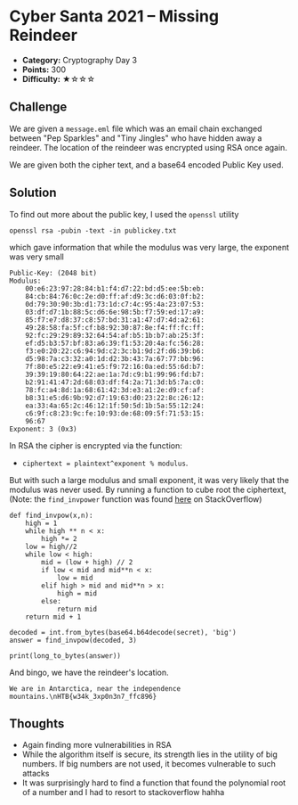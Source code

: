 # Cyber Santa 2021 – Missing Reindeer

- **Category:** Cryptography Day 3
- **Points:** 300
- **Difficulty:** ★☆☆☆

## Challenge

We are given a `message.eml` file which was an email chain exchanged between "Pep Sparkles" and "Tiny Jingles" who have hidden away a reindeer. The location of the reindeer was encrypted using RSA once again.

We are given both the cipher text, and a base64 encoded Public Key used.

## Solution

To find out more about the public key, I used the `openssl` utility

```
openssl rsa -pubin -text -in publickey.txt
```

which gave information that while the modulus was very large, the exponent was very small

```
Public-Key: (2048 bit)
Modulus:
    00:e6:23:97:28:84:b1:f4:d7:22:bd:d5:ee:5b:eb:
    84:cb:84:76:0c:2e:d0:ff:af:d9:3c:d6:03:0f:b2:
    0d:79:30:90:3b:d1:73:1d:c7:4c:95:4a:23:07:53:
    03:df:d7:1b:88:5c:d6:6e:98:5b:f7:59:ed:17:a9:
    85:f7:e7:d8:37:c8:57:bd:31:a1:47:d7:4d:a2:61:
    49:28:58:fa:5f:cf:b8:92:30:87:8e:f4:ff:fc:ff:
    92:fc:29:29:89:32:64:54:af:b5:1b:b7:ab:25:3f:
    ef:d5:b3:57:bf:83:a6:39:f1:53:20:4a:fc:56:28:
    f3:e0:20:22:c6:94:9d:c2:3c:b1:9d:2f:d6:39:b6:
    d5:98:7a:c3:32:a0:1d:d2:3b:43:7a:67:77:bb:96:
    7f:80:e5:22:e9:41:e5:f9:72:16:0a:ed:55:6d:b7:
    39:39:19:80:64:22:ae:1a:7d:c9:b1:99:96:fd:b7:
    b2:91:41:47:2d:68:03:df:f4:2a:71:3d:b5:7a:c0:
    78:fc:a4:8d:1a:68:61:42:3d:e3:a1:2e:d9:cf:af:
    b8:31:e5:d6:9b:92:d7:19:63:d0:23:22:8c:26:12:
    ea:33:4a:65:2c:46:12:1f:50:5d:1b:5a:55:12:24:
    c6:9f:c8:23:9c:fe:10:93:de:68:09:5f:71:53:15:
    96:67
Exponent: 3 (0x3)
```

In RSA the cipher is encrypted via the function:

- `ciphertext = plaintext^exponent % modulus`.

But with such a large modulus and small exponent, it was very likely that the modulus was never used. By running a function to cube root the ciphertext, (Note: the `find_invpower` function was found [here](https://stackoverflow.com/questions/356090/how-to-compute-the-nth-root-of-a-very-big-integer) on StackOverflow)

```
def find_invpow(x,n):
    high = 1
    while high ** n < x:
        high *= 2
    low = high//2
    while low < high:
        mid = (low + high) // 2
        if low < mid and mid**n < x:
            low = mid
        elif high > mid and mid**n > x:
            high = mid
        else:
            return mid
    return mid + 1

decoded = int.from_bytes(base64.b64decode(secret), 'big')
answer = find_invpow(decoded, 3)

print(long_to_bytes(answer))

```

And bingo, we have the reindeer's location.

```
We are in Antarctica, near the independence mountains.\nHTB{w34k_3xp0n3n7_ffc896}
```

## Thoughts

- Again finding more vulnerabilities in RSA
- While the algorithm itself is secure, its strength lies in the utility of big numbers. If big numbers are not used, it becomes vulnerable to such attacks
- It was surprisingly hard to find a function that found the polynomial root of a number and I had to resort to stackoverflow hahha

